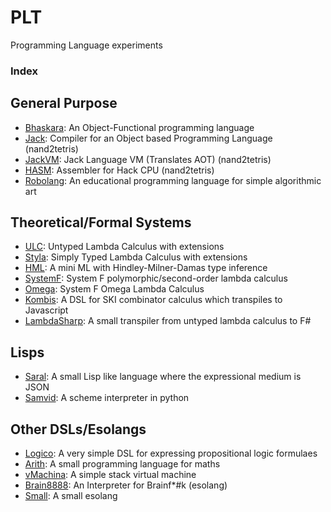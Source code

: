 # PLT
Programming Language experiments 

### Index

## General Purpose

* [Bhaskara](https://github.com/archanpatkar/Bhaskara): An Object-Functional programming language
* [Jack](https://github.com/archanpatkar/Jack): Compiler for an Object based Programming Language (nand2tetris)
* [JackVM](https://github.com/archanpatkar/JackVM): Jack Language VM (Translates AOT) (nand2tetris)
* [HASM](https://github.com/archanpatkar/Hasm): Assembler for Hack CPU (nand2tetris)
* [Robolang](https://github.com/archanpatkar/RoboLang): An educational programming language for simple algorithmic art

## Theoretical/Formal Systems

* [ULC](https://github.com/archanpatkar/styla): Untyped Lambda Calculus with extensions
* [Styla](https://github.com/archanpatkar/styla): Simply Typed Lambda Calculus with extensions
* [HML](https://github.com/archanpatkar/hml): A mini ML with Hindley-Milner-Damas type inference
* [SystemF](https://github.com/archanpatkar/systemF): System F polymorphic/second-order lambda calculus
* [Omega](https://github.com/archanpatkar/omega): System F Omega Lambda Calculus
* [Kombis](https://github.com/archanpatkar/Kombis): A DSL for SKI combinator calculus which transpiles to Javascript
* [LambdaSharp](https://github.com/archanpatkar/LambdaSharp): A small transpiler from untyped lambda calculus to F#

## Lisps

* [Saral](https://github.com/archanpatkar/Saral): A small Lisp like language where the expressional medium is JSON
* [Samvid](https://github.com/archanpatkar/Samvid): A scheme interpreter in python

## Other DSLs/Esolangs

* [Logico](https://github.com/archanpatkar/Logico): A very simple DSL for expressing propositional logic formulaes
* [Arith](https://github.com/archanpatkar/Arith): A small programming language for maths
* [vMachina](https://github.com/archanpatkar/vMachina): A simple stack virtual machine
* [Brain8888](https://github.com/archanpatkar/Brain8888): An Interpreter for Brainf*#k (esolang)
* [Small](https://github.com/archanpatkar/Small): A small esolang
